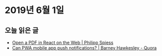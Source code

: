 # 2019년 6월 1일

## 오늘 읽은 글

* [Open a PDF in React on the Web | Philipp Spiess](https://pspdfkit.com/blog/2018/open-pdf-in-react/)
* [Can PWA mobile app push notifications? | Barney Hawkesley - Quora](https://www.quora.com/Can-PWA-mobile-app-push-notifications)
